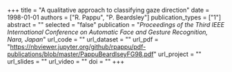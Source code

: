 +++
title = "A qualitative approach to classifying gaze direction"
date = 1998-01-01
authors = ["R. Pappu", "P. Beardsley"]
publication_types = ["1"]
abstract = ""
selected = "false"
publication = "*Proceedings of the Third IEEE International Conference on Automatic Face and Gesture Recognition, Nara, Japan*"
url_code = ""
url_dataset = ""
url_pdf = "https://nbviewer.jupyter.org/github/rpappu/pdf-publications/blob/master/PappuBeardlseyFG98.pdf"
url_project = ""
url_slides = ""
url_video = ""
doi = ""
+++
